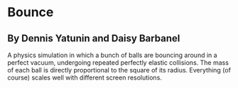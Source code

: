 # Bounce

## By Dennis Yatunin and Daisy Barbanel

A physics simulation in which a bunch of balls are bouncing around in a perfect
vacuum, undergoing repeated perfectly elastic collisions. The mass of each ball
is directly proportional to the square of its radius. Everything (of course)
scales well with different screen resolutions.
